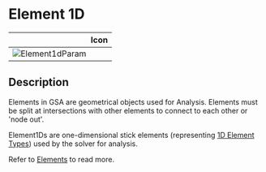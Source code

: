 # Element 1D
<!--- This file has been auto-generated, do not change it manually! Edit the generator here: https://github.com/arup-group/GSA-Grasshopper/tree/main/DocsGeneration --->

|<img width="150"/> Icon |
| ----------- |
|![Element1dParam](./images/Element1dParam.png) |

## Description

Elements in GSA are geometrical objects used for Analysis. Elements must be split at intersections with other elements to connect to each other or 'node out'. 

Element1Ds are one-dimensional stick elements (representing [1D Element Types](/references/element-types.md#element-types)) used by the solver for analysis.

Refer to [Elements](/references/hidr-data-element.md) to read more.




